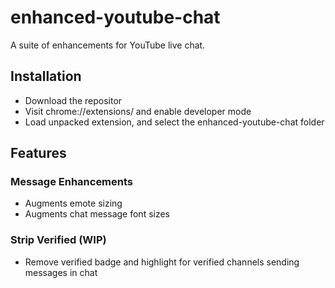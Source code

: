 # enhanced-youtube-chat

A suite of enhancements for YouTube live chat.

## Installation
- Download the repositor
- Visit chrome://extensions/ and enable developer mode
- Load unpacked extension, and select the enhanced-youtube-chat folder

## Features
### Message Enhancements
- Augments emote sizing
- Augments chat message font sizes

### Strip Verified (WIP)
- Remove verified badge and highlight for verified channels sending messages in chat
